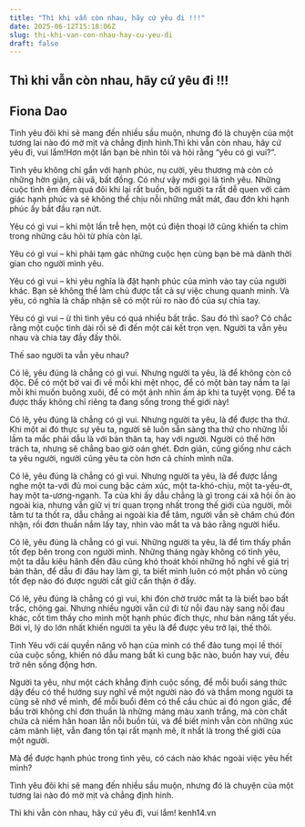 ```yaml
---
title: "Thì khi vẫn còn nhau, hãy cứ yêu đi !!!"
date: 2025-06-12T15:18:06Z
slug: thi-khi-van-con-nhau-hay-cu-yeu-di
draft: false
---
```


## Thì khi vẫn còn nhau, hãy cứ yêu đi !!!

## Fiona Dao

Tình yêu đôi khi sẽ mang đến nhiều sầu muộn, nhưng đó là chuyện của một tương lai nào đó mờ mịt và chẳng định hình.Thì khi vẫn còn nhau, hãy cứ yêu đi, vui lắm!Hơn một lần bạn bè nhìn tôi và hỏi rằng “yêu có gì vui?”.
 
Tình yêu không chỉ gắn với hạnh phúc, nụ cười, yêu thương mà còn có những hờn giận, cãi vã, bất đồng. Có như vậy mới gọi là tình yêu. Những cuộc tình êm đềm quá đôi khi lại rất buồn, bởi người ta rất dễ quen với cảm giác hạnh phúc và sẽ không thể chịu nỗi những mất mát, đau đớn khi hạnh phúc ấy bắt đầu rạn nứt.
 
Yêu có gì vui – khi một lần trễ hẹn, một cú điện thoại lỡ cũng khiến ta chìm trong những câu hỏi từ phía còn lại. 
 
Yêu có gì vui – khi phải tạm gác những cuộc hẹn cùng bạn bè mà dành thời gian cho người mình yêu. 
 
Yêu có gì vui – khi yêu nghĩa là đặt hạnh phúc của mình vào tay của người khác. Bạn sẽ không thể làm chủ được tất cả sự việc chung quanh mình. Và yêu, có nghĩa là chấp nhận sẽ có một rủi ro nào đó của sự chia tay. 
 
Yêu có gì vui – ừ thì tình yêu có quá nhiều bất trắc. Sau đó thì sao? Có chắc rằng một cuộc tình dài rồi sẽ đi đến một cái kết trọn vẹn. Người ta vẫn yêu nhau và chia tay đầy đấy thôi. 
 
Thế sao người ta vẫn yêu nhau?
 
Có lẽ, yêu đúng là chẳng có gì vui. Nhưng người ta yêu, là để không còn cô độc. Để có một bờ vai đi về mỗi khi mệt nhọc, để có một bàn tay nắm ta lại mỗi khi muốn buông xuôi, để có một ánh nhìn ấm áp khi ta tuyệt vọng. Để ta được thấy không chỉ riêng ta đang sống trong thế giới này!
 
Có lẽ, yêu đúng là chẳng có gì vui. Nhưng người ta yêu, là để được tha thứ. Khi một ai đó thực sự yêu ta, người sẽ luôn sẵn sàng tha thứ cho những lỗi lầm ta mắc phải dẫu là với bản thân ta, hay với người. Người có thể hờn trách ta, nhưng sẽ chẳng bao giờ oán ghét. Đơn giản, cũng giống như cách ta yêu người, người cũng yêu ta còn hơn cả chính mình nữa. 
 
Có lẽ, yêu đúng là chẳng có gì vui. Nhưng người ta yêu, là để được lắng nghe một ta-với đủ moi cung bậc cảm xúc, một ta-khó-chịu, một ta-yếu-ớt, hay một ta-ương-ngạnh. Ta của khi ấy dẫu chẳng là gì trong cái xã hội ồn ào ngoài kia, nhưng vẫn giữ vị trí quan trọng nhất trong thế giới của người, mỗi tâm tư ta thốt ra, dẫu chẳng ai ngoài kia để tâm, người vẫn sẽ chăm chú đón nhận, rồi đơn thuần nắm lấy tay, nhìn vào mắt ta và bảo rằng người hiểu.
 
Có lẽ, yêu đúng là chẳng có gì vui. Những người ta yêu, là để tìm thấy phần tốt đẹp bên trong con người mình. Những tháng ngày không có tình yêu, một ta dẫu kiêu hãnh đến đâu cũng khó thoát khỏi những hồ nghi về giá trị bản thân, để dẫu đi đâu hay làm gì, ta biết mình luôn có một phần vô cùng tốt đẹp nào đó được người cất giữ cẩn thận ở đấy.
 
Có lẽ, yêu đúng là chẳng có gì vui, khi đón chờ trước mắt ta là biết bao bất trắc, chông gai. Nhưng nhiều người vẫn cứ đi từ nỗi đau này sang nỗi đau khác, cốt tìm thấy cho mình một hạnh phúc đích thực, như bản năng tất yếu. Bởi vì, lý do lớn nhất khiến người ta yêu là để được yêu trở lại, thế thôi.
 
Tình Yêu với cái quyền năng vô hạn của mình có thể đảo tung mọi lề thói của cuộc sống, khiến nó dẫu mang bất kì cung bậc nào, buồn hay vui, đều trở nên sống động hơn. 
 
Người ta yêu, như một cách khẳng định cuộc sống, để mỗi buổi sáng thức dậy đều có thể hướng suy nghĩ về một người nào đó và thầm mong người ta cũng sẽ nhớ về mình, để mỗi buổi đêm có thể cầu chúc ai đó ngon giấc, để bầu trời không chỉ đơn thuần là những mảng màu xanh trắng, mà còn chất chứa cả niềm hân hoan lẫn nỗi buồn tủi, và để biết mình vẫn còn những xúc cảm mãnh liệt, vẫn đang tồn tại rất mạnh mẽ, ít nhất là trong thế giới của một người.
 
Mà để được hạnh phúc trong tình yêu, có cách nào khác ngoài việc yêu hết mình?
 
Tình yêu đôi khi sẽ mang đến nhiều sầu muộn, nhưng đó là chuyện của một tương lai nào đó mờ mịt và chẳng định hình.
 
Thì khi vẫn còn nhau, hãy cứ yêu đi, vui lắm! kenh14.vn